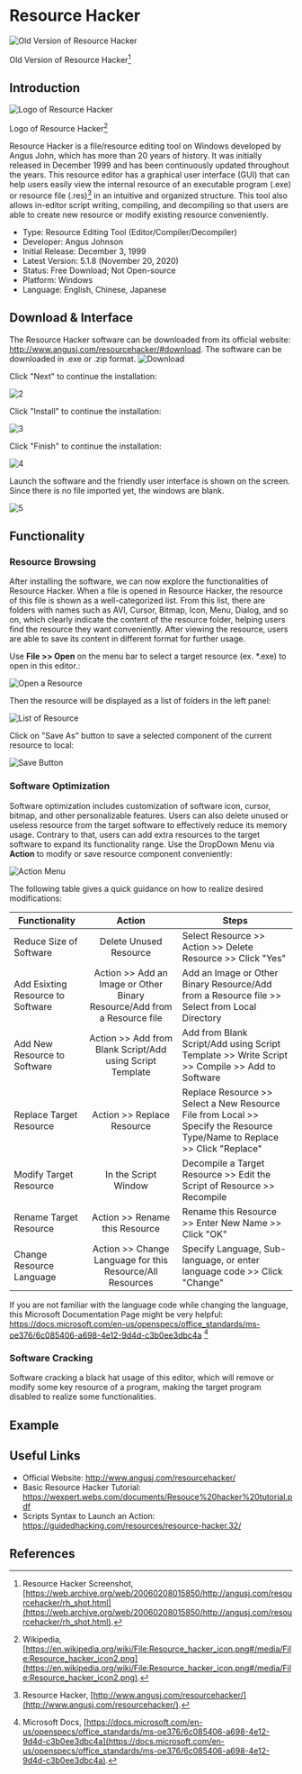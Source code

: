 # Resource Hacker
![Old Version of Resource Hacker](https://web.archive.org/web/20060208015850im_/http://angusj.com/resourcehacker/specialmenu.gif)

Old Version of Resource Hacker[^1]
	
## Introduction
![Logo of Resource Hacker](https://upload.wikimedia.org/wikipedia/en/2/2f/Resource_hacker_icon.png)

Logo of Resource Hacker[^2]

Resource Hacker is a file/resource editing tool on Windows developed by Angus John, which has more than 20 years of history. It was initially released in December 1999 and has been continuously updated throughout the years. This resource editor has a graphical user interface (GUI) that can help users easily view the internal resource of an executable program (.exe) or resource file (.res)[^3] in an intuitive and organized structure. This tool also allows in-editor script writing, compiling, and decompiling so that users are able to create new resource or modify existing resource conveniently.

* Type: Resource Editing Tool (Editor/Compiler/Decompiler)
* Developer: Angus Johnson
* Initial Release: December 3, 1999
* Latest Version: 5.1.8 (November 20, 2020)
* Status: Free Download; Not Open-source
* Platform: Windows
* Language: English, Chinese, Japanese

## Download & Interface
The Resource Hacker software can be downloaded from its official website: http://www.angusj.com/resourcehacker/#download. The software can be downloaded in .exe or .zip format.
![Download](https://user-images.githubusercontent.com/47571034/158008900-d0373169-3b00-4e5c-bed2-209692ee8f1c.JPG)

Click "Next" to continue the installation:

![2](https://user-images.githubusercontent.com/47571034/158008976-9e3ad3b9-8cef-468d-92e4-56aedf60665c.JPG)

Click "Install" to continue the installation:

![3](https://user-images.githubusercontent.com/47571034/158008979-b2fca4e6-13fc-4372-9657-ab57dd54863e.JPG)

Click "Finish" to continue the installation:

![4](https://user-images.githubusercontent.com/47571034/158008982-ae649440-7219-4fd0-9d67-495286f19b93.JPG)

Launch the software and the friendly user interface is shown on the screen. Since there is no file imported yet, the windows are blank.

![5](https://user-images.githubusercontent.com/47571034/158008989-ef552ecf-8f00-4ea2-9f9e-0799c344ef09.JPG)

## Functionality
### Resource Browsing
After installing the software, we can now explore the functionalities of Resource Hacker. When a file is opened in Resource Hacker, the resource of this file is shown as a well-categorized list. From this list, there are folders with names such as AVI, Cursor, Bitmap, Icon, Menu, Dialog, and so on, which clearly indicate the content of the resource folder, helping users find the resource they want conveniently. After viewing the resource, users are able to save its content in different format for further usage.

Use **File >> Open** on the menu bar to select a target resource (ex. *.exe) to open in this editor.:

![Open a Resource](https://user-images.githubusercontent.com/47571034/158007676-1134f2f1-cc53-47dc-8546-cf8c4bbf2f0a.JPG)

Then the resource will be displayed as a list of folders in the left panel:

![List of Resource](https://user-images.githubusercontent.com/47571034/158007188-e58268d9-a31e-48b5-8d59-c38a8d9613c6.JPG)

Click on "Save As" button to save a selected component of the current resource to local:

![Save Button](https://user-images.githubusercontent.com/47571034/158007243-334afbfb-4992-4a0d-96f0-58b705825b19.JPG)

### Software Optimization
Software optimization includes customization of software icon, cursor, bitmap, and other personalizable features. Users can also delete unused or useless resource from the target software to effectively reduce its memory usage. Contrary to that, users can add extra resources to the target software to expand its functionality range. Use the DropDown Menu via **Action** to modify or save resource component conveniently:

![Action Menu](https://user-images.githubusercontent.com/47571034/158008810-01da07f7-d1a1-44ab-bc31-c4692cfdc3c1.JPG)

The following table gives a quick guidance on how to realize desired modifications:

| Functionality        | Action           | Steps |
| ------------- |:-------------:| ------------- |
| Reduce Size of Software | Delete Unused Resource | Select Resource >> Action >> Delete Resource >> Click "Yes" |
| Add Esixting Resource to Software | Action >> Add an Image or Other Binary Resource/Add from a Resource file | Add an Image or Other Binary Resource/Add from a Resource file >> Select from Local Directory |
| Add New Resource to Software | Action >> Add from Blank Script/Add using Script Template | Add from Blank Script/Add using Script Template >> Write Script >> Compile >> Add to Software|
| Replace Target Resource | Action >> Replace Resource | Replace Resource >> Select a New Resource File from Local >> Specify the Resource Type/Name to Replace >> Click "Replace" |
| Modify Target Resource | In the Script Window | Decompile a Target Resource >> Edit the Script of Resource >> Recompile |
| Rename Target Resource | Action >> Rename this Resource | Rename this Resource >> Enter New Name >> Click "OK" |
| Change Resource Language | Action >> Change Language for this Resource/All Resources | Specify Language, Sub-language, or enter language code >> Click "Change" |

If you are not familiar with the language code while changing the language, this Microsoft Documentation Page might be very helpful: https://docs.microsoft.com/en-us/openspecs/office_standards/ms-oe376/6c085406-a698-4e12-9d4d-c3b0ee3dbc4a [^4]

### Software Cracking
Software cracking a black hat usage of this editor, which will remove or modify some key resource of a program, making the target program disabled to realize some functionalities.

## Example

## Useful Links
* Official Website: http://www.angusj.com/resourcehacker/
* Basic Resource Hacker Tutorial: https://wexpert.webs.com/documents/Resouce%20hacker%20tutorial.pdf
* Scripts Syntax to Launch an Action: https://guidedhacking.com/resources/resource-hacker.32/

## References
[^1]: Resource Hacker Screenshot, [https://web.archive.org/web/20060208015850/http://angusj.com/resourcehacker/rh_shot.html](https://web.archive.org/web/20060208015850/http://angusj.com/resourcehacker/rh_shot.html).
[^2]: Wikipedia, [https://en.wikipedia.org/wiki/File:Resource_hacker_icon.png#/media/File:Resource_hacker_icon2.png](https://en.wikipedia.org/wiki/File:Resource_hacker_icon.png#/media/File:Resource_hacker_icon2.png).
[^3]: Resource Hacker, [http://www.angusj.com/resourcehacker/](http://www.angusj.com/resourcehacker/).
[^4]: Microsoft Docs, [https://docs.microsoft.com/en-us/openspecs/office_standards/ms-oe376/6c085406-a698-4e12-9d4d-c3b0ee3dbc4a](https://docs.microsoft.com/en-us/openspecs/office_standards/ms-oe376/6c085406-a698-4e12-9d4d-c3b0ee3dbc4a).
